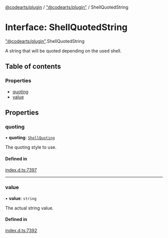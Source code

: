 [@codearts/plugin](../README.md) / ["@codearts/plugin"](../modules/_codearts_plugin_.md) / ShellQuotedString

# Interface: ShellQuotedString

["@codearts/plugin"](../modules/_codearts_plugin_.md).ShellQuotedString

A string that will be quoted depending on the used shell.

## Table of contents

### Properties

- [quoting](codearts_plugin_.ShellQuotedString.md#quoting)
- [value](codearts_plugin_.ShellQuotedString.md#value)

## Properties

### quoting

• **quoting**: [`ShellQuoting`](../enums/codearts_plugin_.ShellQuoting.md)

The quoting style to use.

#### Defined in

[index.d.ts:7397](https://github.com/huaweicloud/cloudide-plugin-api/blob/5055bbd/index.d.ts#L7397)

___

### value

• **value**: `string`

The actual string value.

#### Defined in

[index.d.ts:7392](https://github.com/huaweicloud/cloudide-plugin-api/blob/5055bbd/index.d.ts#L7392)
